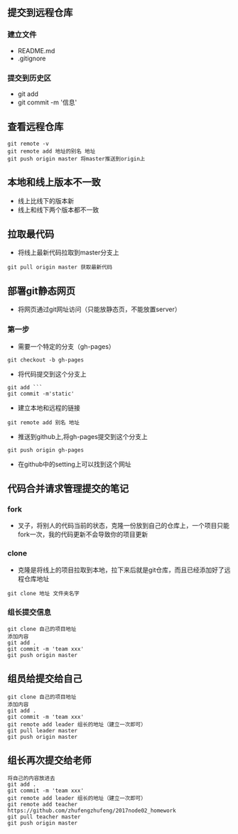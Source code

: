 ## 提交到远程仓库
### 建立文件
- README.md
- .gitignore

### 提交到历史区
- git add
- git commit -m '信息'

## 查看远程仓库
```
git remote -v
git remote add 地址的别名 地址
git push origin master 将master推送到origin上
```

## 本地和线上版本不一致
- 线上比线下的版本新
- 线上和线下两个版本都不一致


## 拉取最代码
- 将线上最新代码拉取到master分支上
```
git pull origin master 获取最新代码
```

## 部署git静态网页
- 将网页通过git网址访问（只能放静态页，不能放置server）
### 第一步
- 需要一个特定的分支（gh-pages）
```
git checkout -b gh-pages
```
- 将代码提交到这个分支上
```
git add ```
git commit -m'static'
```
- 建立本地和远程的链接
```
git remote add 别名 地址
```
- 推送到github上,将gh-pages提交到这个分支上
```
git push origin gh-pages
```
- 在github中的setting上可以找到这个网址

## 代码合并请求管理提交的笔记

### fork
- 叉子，将别人的代码当前的状态，克隆一份放到自己的仓库上，一个项目只能fork一次，我的代码更新不会导致你的项目更新

### clone
- 克隆是将线上的项目拉取到本地，拉下来后就是git仓库，而且已经添加好了远程仓库地址
```
git clone 地址 文件夹名字
```

### 组长提交信息
```
git clone 自己的项目地址
添加内容
git add .
git commit -m 'team xxx'
git push origin master
```

## 组员给提交给自己
```
git clone 自己的项目地址
添加内容
git add .
git commit -m 'team xxx'
git remote add leader 组长的地址（建立一次即可）
git pull leader master
git push origin master
```

## 组长再次提交给老师
```
将自己的内容放进去
git add .
git commit -m 'team xxx'
git remote add leader 组长的地址（建立一次即可）
git remote add teacher https://github.com/zhufengzhufeng/2017node02_homework
git pull teacher master
git push origin master
```

